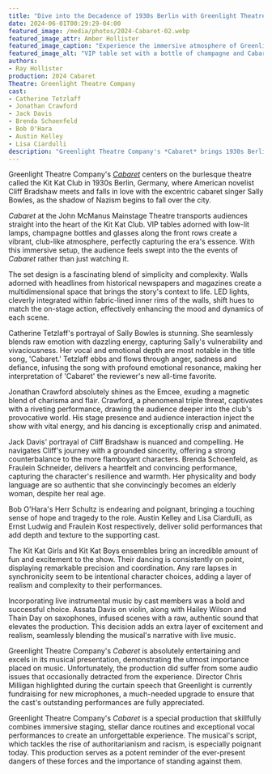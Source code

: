 ```yaml
---
title: "Dive into the Decadence of 1930s Berlin with Greenlight Theatre Company's 'Cabaret'"
date: 2024-06-01T00:29:29-04:00
featured_image: /media/photos/2024-Cabaret-02.webp
featured_image_attr: Amber Hollister
featured_image_caption: "Experience the immersive atmosphere of Greenlight Theatre Company’s 'Cabaret' at the John McManus Mainstage Theatre, with VIP tables set to transport you straight into the heart of the Kit Kat Club."
featured_image_alt: "VIP table set with a bottle of champagne and Cabaret programs, overlooking the stage at Greenlight Theatre Company’s Cabaret production at the John McManus Mainstage Theatre, with vibrant lighting and walls adorned with historical headlines."
authors:
- Ray Hollister
production: 2024 Cabaret
Theatre: Greenlight Theatre Company
cast: 
- Catherine Tetzlaff
- Jonathan Crawford
- Jack Davis
- Brenda Schoenfeld
- Bob O'Hara
- Austin Kelley
- Lisa Ciardulli
description: "Greenlight Theatre Company's *Cabaret* brings 1930s Berlin to life with immersive staging and standout performances."
---
```

Greenlight Theatre Company's *[Cabaret](/productions/2024-cabaret/)* centers on the burlesque theatre called the Kit Kat Club in 1930s Berlin, Germany, where American novelist Cliff Bradshaw meets and falls in love with the excentric cabaret singer Sally Bowles, as the shadow of Nazism begins to fall over the city.

*Cabaret* at the John McManus Mainstage Theatre transports audiences straight into the heart of the Kit Kat Club. VIP tables adorned with low-lit lamps, champagne bottles and glasses along the front rows create a vibrant, club-like atmosphere, perfectly capturing the era's essence. With this immersive setup, the audience feels swept into the the events of *Cabaret* rather than just watching it.<!--more-->

The set design is a fascinating blend of simplicity and complexity. Walls adorned with headlines from historical newspapers and magazines create a multidimensional space that brings the story's context to life. LED lights, cleverly integrated within fabric-lined inner rims of the walls, shift hues to match the on-stage action, effectively enhancing the mood and dynamics of each scene.

Catherine Tetzlaff's portrayal of Sally Bowles is stunning. She seamlessly blends raw emotion with dazzling energy, capturing Sally's vulnerability and vivaciousness. Her vocal and emotional depth are most notable in the title song, 'Cabaret.' Tetzlaff ebbs and flows through anger, sadness and defiance, infusing the song with profound emotional resonance, making her interpretation of 'Cabaret' the reviewer's new all-time favorite.

Jonathan Crawford absolutely shines as the Emcee, exuding a magnetic blend of charisma and flair. Crawford, a phenomenal triple threat, captivates with a riveting performance, drawing the audience deeper into the club's provocative world. His stage presence and audience interaction inject the show with vital energy, and his dancing is exceptionally crisp and animated.

Jack Davis' portrayal of Cliff Bradshaw is nuanced and compelling. He navigates Cliff's journey with a grounded sincerity, offering a strong counterbalance to the more flamboyant characters. Brenda Schoenfeld, as Fraulein Schneider, delivers a heartfelt and convincing performance, capturing the character's resilience and warmth. Her physicality and body language are so authentic that she convincingly becomes an elderly woman, despite her real age.

Bob O'Hara's Herr Schultz is endearing and poignant, bringing a touching sense of hope and tragedy to the role. Austin Kelley and Lisa Ciardulli, as Ernst Ludwig and Fraulein Kost respectively, deliver solid performances that add depth and texture to the supporting cast.

The Kit Kat Girls and Kit Kat Boys ensembles bring an incredible amount of fun and excitement to the show. Their dancing is consistently on point, displaying remarkable precision and coordination. Any rare lapses in synchronicity seem to be intentional character choices, adding a layer of realism and complexity to their performances.

Incorporating live instrumental music by cast members was a bold and successful choice. Assata Davis on violin, along with Hailey Wilson and Thain Day on saxophones, infused scenes with a raw, authentic sound that elevates the production. This decision adds an extra layer of excitement and realism, seamlessly blending the musical's narrative with live music.

Greenlight Theatre Company's *Cabaret* is absolutely entertaining and excels in its musical presentation, demonstrating the utmost importance placed on music. Unfortunately, the production did suffer from some audio issues that occasionally detracted from the experience. Director Chris Milligan highlighted during the curtain speech that Greenlight is currently fundraising for new microphones, a much-needed upgrade to ensure that the cast's outstanding performances are fully appreciated.

Greenlight Theatre Company's *Cabaret* is a special production that skillfully combines immersive staging, stellar dance routines and exceptional vocal performances to create an unforgettable experience. The musical's script, which tackles the rise of authoritarianism and racism, is especially poignant today. This production serves as a potent reminder of the ever-present dangers of these forces and the importance of standing against them.